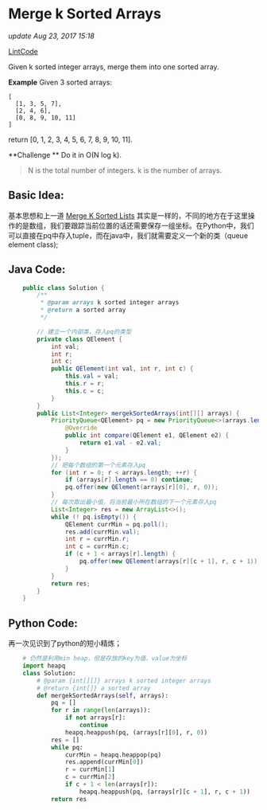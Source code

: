 # Merge k Sorted Arrays

_update Aug 23, 2017 15:18_

[LintCode](http://www.lintcode.com/en/problem/merge-k-sorted-arrays/)

Given k sorted integer arrays, merge them into one sorted array.

**Example** Given 3 sorted arrays:

```
[
  [1, 3, 5, 7],
  [2, 4, 6],
  [0, 8, 9, 10, 11]
]
```

return \[0, 1, 2, 3, 4, 5, 6, 7, 8, 9, 10, 11].

**Challenge ** Do it in O(N log k).

> N is the total number of integers. k is the number of arrays.

## Basic Idea:

基本思想和上一道 [Merge K Sorted Lists](https://will-gxz.gitbooks.io/xiaozheng_algo/content/datastructure-problems/merge-k-sorted-lists.html) 其实是一样的，不同的地方在于这里操作的是数组，我们要跟踪当前位置的话还需要保存一组坐标。在Python中，我们可以直接在pq中存入tuple，而在java中，我们就需要定义一个新的类（queue element class);

## Java Code:

```java
    public class Solution {
        /**
         * @param arrays k sorted integer arrays
         * @return a sorted array
         */

        // 建立一个内部类，存入pq的类型
        private class QElement {
            int val;
            int r;
            int c;
            public QElement(int val, int r, int c) {
                this.val = val;
                this.r = r;
                this.c = c;
            }
        }
        public List<Integer> mergekSortedArrays(int[][] arrays) {
            PriorityQueue<QElement> pq = new PriorityQueue<>(arrays.length, new Comparator<QElement>(){
                @Override
                public int compare(QElement e1, QElement e2) {
                    return e1.val - e2.val;
                }
            });
            // 把每个数组的第一个元素存入pq
            for (int r = 0; r < arrays.length; ++r) {
                if (arrays[r].length == 0) continue;
                pq.offer(new QElement(arrays[r][0], r, 0));
            }
            // 每次取出最小值，将当前最小所在数组的下一个元素存入pq
            List<Integer> res = new ArrayList<>();
            while (! pq.isEmpty()) {
                QElement currMin = pq.poll();
                res.add(currMin.val);
                int r = currMin.r;
                int c = currMin.c;
                if (c + 1 < arrays[r].length) {
                    pq.offer(new QElement(arrays[r][c + 1], r, c + 1));
                }
            }
            return res;
        }
    }
```

## Python Code:

再一次见识到了python的短小精炼；

```python
    # 仍然是利用min heap，但是存放的key为值，value为坐标
    import heapq
    class Solution:
        # @param {int[][]} arrays k sorted integer arrays
        # @return {int[]} a sorted array
        def mergekSortedArrays(self, arrays):
            pq = []
            for r in range(len(arrays)):
                if not arrays[r]:
                    continue
                heapq.heappush(pq, (arrays[r][0], r, 0))
            res = []
            while pq:
                currMin = heapq.heappop(pq)
                res.append(currMin[0])
                r = currMin[1]
                c = currMin[2]
                if c + 1 < len(arrays[r]):
                    heapq.heappush(pq, (arrays[r][c + 1], r, c + 1))
            return res
```

